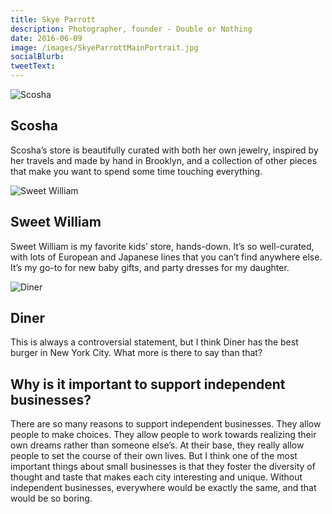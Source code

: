 ```yaml
---
title: Skye Parrott
description: Photographer, founder - Double or Nothing
date: 2016-06-09
image: /images/SkyeParrottMainPortrait.jpg
socialBlurb:
tweetText:
---
```


![Scosha](/fornewyork/images/SkyeParrottScosha.jpg)

## Scosha

Scosha’s store is beautifully curated with both her own jewelry, inspired by her travels and made by hand in Brooklyn, and a collection of other pieces that make you want to spend some time touching everything.

![Sweet William](/fornewyork/images/SkyeParrottSweetWilliam.jpg)

## Sweet William

Sweet William is my favorite kids’ store, hands-down. It’s so well-curated, with lots of European and Japanese lines that you can’t find anywhere else. It’s my go-to for new baby gifts, and party dresses for my daughter.

![Diner](/fornewyork/images/SkyeParrottDiner.jpg)

## Diner

This is always a controversial statement, but I think Diner has the best burger in New York City. What more is there to say than that?

## Why is it important to support independent businesses?

There are so many reasons to support independent businesses. They allow people to make choices. They allow people to work towards realizing their own dreams rather than someone else’s. At their base, they really allow people to set the course of their own lives. But I think one of the most important things about small businesses is that they foster the diversity of thought and taste that makes each city interesting and unique. Without independent businesses, everywhere would be exactly the same, and that would be so boring.

